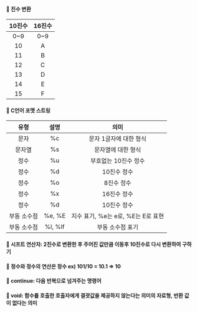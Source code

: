 #### 📌 진수 변환

|10진수|16진수|
|:---:|:---:|
|0~9|0~9|
|10|A|
|11|B|
|12|C|
|13|D|
|14|E|
|15|F|

#### 📌 C언어 포맷 스트링

|유형|설명|의미|
|:---:|:---:|:---:|
|문자|%c|문자 1글자에 대한 형식|
|문자열|%s|문자열에 대한 형식|
|정수|%u|부호없는 10진수 정수|
|정수|%d|10진수 정수|
|정수|%o|8진수 정수|
|정수|%x|16진수 정수|
|정수|%d|10진수 정수|
|부동 소수점|%e, %E|지수 표기, %e는 e로, %E는 E로 표현|
|부동 소수점|%l, %lf|부동 소수점 표기|

#### 📌 시프트 연산자: 2진수로 변환한 후 주어진 값만큼 이동후 10진수로 다시 변환하여 구하기

#### 📌 정수와 정수의 연산은 정수 ex) 101/10 = 10.1 => 10

#### 📌 continue: 다음 반복으로 넘겨주는 명령어 
#### 📌 void: 함수를 호출한 호출자에게 결괏값을 제공하지 않는다는 의미의 자료형, 반환 값이 없다는 의미
